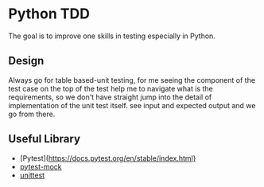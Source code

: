 # Python TDD

The goal is to improve one skills in testing especially in Python.

## Design

Always go for table based-unit testing, for me seeing the component of the test case on the top of the test help me to navigate what is the requirements, so we don't have straight jump into the detail of implementation of the unit test itself. see input and expected output and we go from there.

## Useful Library

- [Pytest](https://docs.pytest.org/en/stable/index.html}
- [pytest-mock](https://pytest-mock.readthedocs.io/en/latest/)
- [unittest](https://docs.python.org/3/library/unittest.html)
